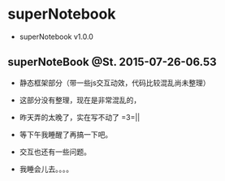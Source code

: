 # superNotebook 

* superNotebook v1.0.0

## superNoteBook @St. 2015-07-26-06.53

* 静态框架部分（带一些js交互动效，代码比较混乱尚未整理）

* 这部分没有整理，现在是非常混乱的，

* 昨天弄的太晚了，实在写不动了  =3=||

* 等下午我睡醒了再搞一下吧。

* 交互也还有一些问题。

* 我睡会儿去。。。。

